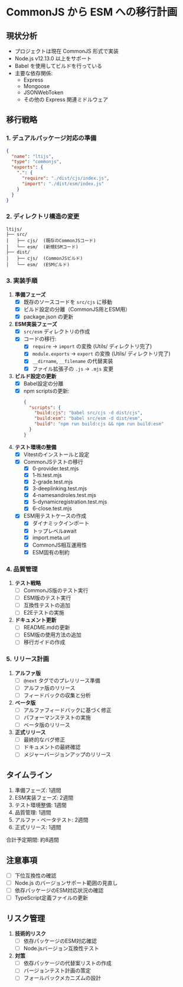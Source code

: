 # CommonJS から ESM への移行計画

## 現状分析

- プロジェクトは現在 CommonJS 形式で実装
- Node.js v12.13.0 以上をサポート
- Babel を使用してビルドを行っている
- 主要な依存関係:
  - Express
  - Mongoose
  - JSONWebToken
  - その他の Express 関連ミドルウェア

## 移行戦略

### 1. デュアルパッケージ対応の準備

```json
{
  "name": "ltijs",
  "type": "commonjs",
  "exports": {
    ".": {
      "require": "./dist/cjs/index.js",
      "import": "./dist/esm/index.js"
    }
  }
}
```

### 2. ディレクトリ構造の変更

```
ltijs/
├── src/
│   ├── cjs/  (既存のCommonJSコード)
│   └── esm/  (新規ESMコード)
├── dist/
│   ├── cjs/  (CommonJSビルド)
│   └── esm/  (ESMビルド)
```

### 3. 実装手順

1. **準備フェーズ**
   - [x] 既存のソースコードを `src/cjs` に移動
   - [x] ビルド設定の分離（CommonJS用とESM用）
   - [x] package.json の更新

2. **ESM実装フェーズ**
   - [x] `src/esm` ディレクトリの作成
   - [x] コードの移行:
     - [x] `require` → `import` の変換 (Utils/ ディレクトリ完了)
     - [x] `module.exports` → `export` の変換 (Utils/ ディレクトリ完了)
     - [x] `__dirname`, `__filename` の代替実装
     - [x] ファイル拡張子の `.js` → `.mjs` 変更

3. **ビルド設定の更新**
   - [x] Babel設定の分離
   - [x] npm scriptsの更新:
     ```json
     {
       "scripts": {
         "build:cjs": "babel src/cjs -d dist/cjs",
         "build:esm": "babel src/esm -d dist/esm",
         "build": "npm run build:cjs && npm run build:esm"
       }
     }
     ```

4. **テスト環境の整備**
   - [x] Vitestのインストールと設定
   - [x] CommonJSテストの移行
     - [x] 0-provider.test.mjs
     - [x] 1-lti.test.mjs
     - [x] 2-grade.test.mjs
     - [x] 3-deeplinking.test.mjs
     - [x] 4-namesandroles.test.mjs
     - [x] 5-dynamicregistration.test.mjs
     - [x] 6-close.test.mjs
   - [x] ESM用テストケースの作成
     - [x] ダイナミックインポート
     - [x] トップレベルawait
     - [x] import.meta.url
     - [x] CommonJS相互運用性
     - [x] ESM固有の制約

### 4. 品質管理

1. **テスト戦略**
   - [ ] CommonJS版のテスト実行
   - [ ] ESM版のテスト実行
   - [ ] 互換性テストの追加
   - [ ] E2Eテストの実施

2. **ドキュメント更新**
   - [ ] README.mdの更新
   - [ ] ESM版の使用方法の追加
   - [ ] 移行ガイドの作成

### 5. リリース計画

1. **アルファ版**
   - [ ] `@next` タグでのプレリリース準備
   - [ ] アルファ版のリリース
   - [ ] フィードバックの収集と分析

2. **ベータ版**
   - [ ] アルファフィードバックに基づく修正
   - [ ] パフォーマンステストの実施
   - [ ] ベータ版のリリース

3. **正式リリース**
   - [ ] 最終的なバグ修正
   - [ ] ドキュメントの最終確認
   - [ ] メジャーバージョンアップのリリース

## タイムライン

1. 準備フェーズ: 1週間
2. ESM実装フェーズ: 2週間
3. テスト環境整備: 1週間
4. 品質管理: 1週間
5. アルファ・ベータテスト: 2週間
6. 正式リリース: 1週間

合計予定期間: 約8週間

## 注意事項

- [ ] 下位互換性の確認
- [ ] Node.js のバージョンサポート範囲の見直し
- [ ] 依存パッケージのESM対応状況の確認
- [ ] TypeScript定義ファイルの更新

## リスク管理

1. **技術的リスク**
   - [ ] 依存パッケージのESM対応確認
   - [ ] Node.jsバージョン互換性テスト

2. **対策**
   - [ ] 依存パッケージの代替案リストの作成
   - [ ] バージョンテスト計画の策定
   - [ ] フォールバックメカニズムの設計 